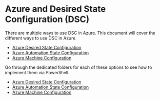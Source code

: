 # Azure and Desired State Configuration (DSC)

There are multiple ways to use DSC in Azure. This document will cover the different ways to use DSC in Azure.

* [Azure Desired State Configuration](https://learn.microsoft.com/en-us/azure/virtual-machines/extensions/dsc-overview)
* [Azure Automation State Configuration](https://learn.microsoft.com/en-us/azure/automation/automation-dsc-onboarding)
* [Azure Machine Configuration](https://learn.microsoft.com/en-us/azure/governance/machine-configuration/)

Go through the dedicated folders for each of these options to see how to implement them via PowerShell.
* [Azure Desired State Configuration](./Azure%20Desired%20State%20Configuration/)
* [Azure Automation State Configuration](./Azure%20Automation%20State%20Configuration/)
* [Azure Machine Configuration](./Azure%20Automanage%20Machine%20Configuration/)
